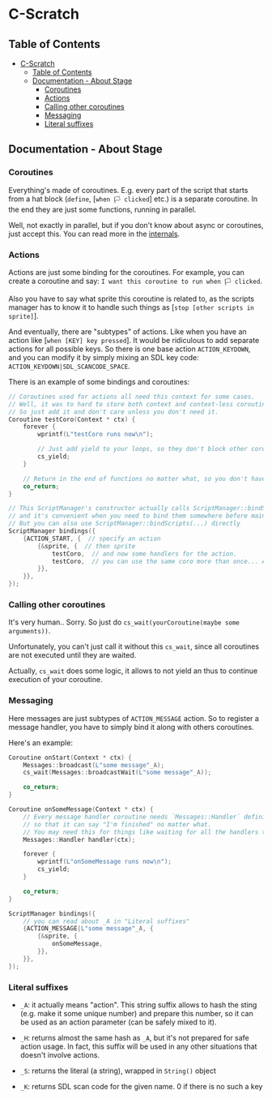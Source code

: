 # C-Scratch

## Table of Contents

- [C-Scratch](#c-scratch)
  - [Table of Contents](#table-of-contents)
  - [Documentation - About Stage](#documentation---about-stage)
    - [Coroutines](#coroutines)
    - [Actions](#actions)
    - [Calling other coroutines](#calling-other-coroutines)
    - [Messaging](#messaging)
    - [Literal suffixes](#literal-suffixes)

## Documentation - About Stage

### Coroutines

Everything's made of coroutines. E.g. every part of the script that starts from a hat block (`define`, [`when 🏳️ clicked`] etc.) is a separate coroutine. In the end they are just some functions, running in parallel.

Well, not exactly in parallel, but if you don't know about async or coroutines, just accept this. You can read more in the [internals](internals.md).

### Actions

Actions are just some binding for the coroutines. For example, you can create a coroutine and say: `I want this coroutine to run when 🏳️ clicked`.

Also you have to say what sprite this coroutine is related to, as the scripts manager has to know it to handle such things as [`stop [other scripts in sprite]`].

And eventually, there are "subtypes" of actions. Like when you have an action like [`when [KEY] key pressed`]. It would be ridiculous to add separate actions for all possible keys. So there is one base action `ACTION_KEYDOWN`, and you can modify it by simply mixing an SDL key code:
`ACTION_KEYDOWN|SDL_SCANCODE_SPACE`.

There is an example of some bindings and coroutines:

```cpp
// Coroutines used for actions all need this context for some cases.
// Well, it was to hard to store both context and context-less coroutines in the bindings.
// So just add it and don't care unless you don't need it.
Coroutine testCoro(Context * ctx) {
    forever {
        wprintf(L"testCoro runs now\n");

        // Just add yield to your loops, so they don't block other coroutines
        cs_yield;
    }

    // Return in the end of functions no matter what, so you don't have to care about whether you have or not any yields. Since a coroutine will be corrupted without co_return/yield/etc.
    co_return;
}

// This ScriptManager's constructor actually calls ScriptManager::bindScripts
// and it's convenient when you need to bind them somewhere before main() execution.
// But you can also use ScriptManager::bindScripts(...) directly
ScriptManager bindings({
    {ACTION_START, {  // specify an action
        {&sprite, {  // then sprite
            testCoro,  // and now some handlers for the action.
            testCoro,  // you can use the same coro more than once... And it will run several times simultaneously. 
        }},
    }},
});
```

### Calling other coroutines

It's very human.. Sorry.
So just do `cs_wait(yourCoroutine(maybe some arguments))`.

Unfortunately, you can't just call it without this `cs_wait`, since all coroutines are not executed until they are waited.

Actually, `cs_wait` does some logic, it allows to not yield an thus to continue execution of your coroutine.

### Messaging

Here messages are just subtypes of `ACTION_MESSAGE` action. So to register a message handler, you have to simply bind it along with others coroutines.

Here's an example:

```cpp
Coroutine onStart(Context * ctx) {
    Messages::broadcast(L"some message"_A);
    cs_wait(Messages::broadcastWait(L"some message"_A));

    co_return;
}

Coroutine onSomeMessage(Context * ctx) {
    // Every message handler coroutine needs `Messages::Handler` definition
    // so that it can say "I'm finished" no matter what.
    // You may need this for things like waiting for all the handlers to stop.
    Messages::Handler handler(ctx);

    forever {
        wprintf(L"onSomeMessage runs now\n");
        cs_yield;
    }

    co_return;
}

ScriptManager bindings({
    // you can read about _A in "Literal suffixes"
    {ACTION_MESSAGE|L"some message"_A, {
        {&sprite, {
            onSomeMessage,
        }},
    }},
});
```

### Literal suffixes

- `_A`: it actually means "action". This string suffix allows to hash the sting (e.g. make it some unique number) and prepare this number, so it can be used as an action parameter (can be safely mixed to it).

- `_H`: returns almost the same hash as `_A`, but it's not prepared for safe action usage. In fact, this suffix will be used in any other situations that doesn't involve actions.

- `_S`: returns the literal (a string), wrapped in `String()` object

- `_K`: returns SDL scan code for the given name. 0 if there is no such a key
